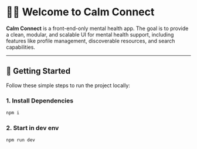 # 🧘‍♀️ Welcome to Calm Connect

**Calm Connect** is a front-end-only mental health app. The goal is to provide a clean, modular, and scalable UI for mental health support, including features like profile management, discoverable resources, and search capabilities.

---

## 🚀 Getting Started

Follow these simple steps to run the project locally:

### 1. Install Dependencies

```bash
npm i
```

### 2. Start in dev env

```bash
npm run dev
```
